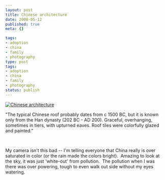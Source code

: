```yaml
---
layout: post
title: Chinese architecture
date: 2008-05-12
published: true
meta: {}

tags:
- adoption
- china
- family
- photography
type: post
tags:
- adoption
- china
- family
- photography
status: publish
---
```



[![Chinese architecture](http://media.eick.us/2011/05/175230250_5bdba341a9.jpg)](http://www.flickr.com/photos/andreweick/175230250/ "Chinese architecture by AndrewEick, on Flickr")



"The typical Chinese roof probably dates from c 1500 BC, but it is known only from the Han dynasty (202 BC - AD 200). Graceful, overhanging, sometimes in tiers, with upturned eaves. Roof tiles were colorfully glazed and painted."



 



My camera isn't this bad -- I'm telling everyone that China really is over saturated in color (or the rain made the colors bright).  Amazing to look at the sky, it was just 'white-out' from pollution.  The pollution when I was there was over powering, tough to even walk out side without my eyes watering.

